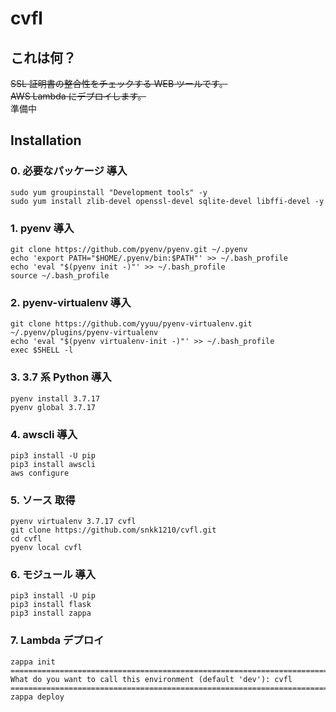 cvfl
=========

## これは何？

~~SSL 証明書の整合性をチェックする WEB ツールです。~~  
~~AWS Lambda にデプロイします。~~  
準備中

## Installation

### 0. 必要なパッケージ 導入

```
sudo yum groupinstall "Development tools" -y
sudo yum install zlib-devel openssl-devel sqlite-devel libffi-devel -y
```

### 1. pyenv 導入

```
git clone https://github.com/pyenv/pyenv.git ~/.pyenv
echo 'export PATH="$HOME/.pyenv/bin:$PATH"' >> ~/.bash_profile
echo 'eval "$(pyenv init -)"' >> ~/.bash_profile
source ~/.bash_profile
```

### 2. pyenv-virtualenv 導入

```
git clone https://github.com/yyuu/pyenv-virtualenv.git ~/.pyenv/plugins/pyenv-virtualenv
echo 'eval "$(pyenv virtualenv-init -)"' >> ~/.bash_profile
exec $SHELL -l
```

### 3. 3.7 系 Python 導入

```
pyenv install 3.7.17
pyenv global 3.7.17
```

### 4. awscli 導入

```
pip3 install -U pip
pip3 install awscli
aws configure
```

### 5. ソース 取得

```
pyenv virtualenv 3.7.17 cvfl
git clone https://github.com/snkk1210/cvfl.git
cd cvfl
pyenv local cvfl
```

### 6. モジュール 導入

```
pip3 install -U pip
pip3 install flask
pip3 install zappa
```

### 7. Lambda デプロイ

```
zappa init
===========================================================================
What do you want to call this environment (default 'dev'): cvfl
===========================================================================
zappa deploy